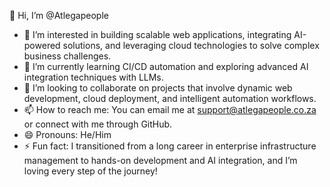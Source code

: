 👋 Hi, I’m @Atlegapeople  
- 👀 I’m interested in building scalable web applications, integrating AI-powered solutions, and leveraging cloud technologies to solve complex business challenges.  
- 🌱 I’m currently learning CI/CD automation and exploring advanced AI integration techniques with LLMs.  
- 💞️ I’m looking to collaborate on projects that involve dynamic web development, cloud deployment, and intelligent automation workflows.  
- 📫 How to reach me: You can email me at support@atlegapeople.co.za or connect with me through GitHub.  
- 😄 Pronouns: He/Him  
- ⚡ Fun fact: I transitioned from a long career in enterprise infrastructure management to hands-on development and AI integration, and I’m loving every step of the journey!  

<!---
Atlegapeople/Atlegapeople is a ✨ special ✨ repository because its `README.md` (this file) appears on your GitHub profile.
You can click the Preview link to take a look at your changes.
--->
